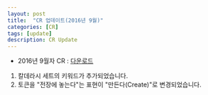 ```yaml
---
layout: post
title:  "CR 업데이트(2016년 9월)"
categories: [CR]
tags: [update]
description: CR Update
---
```


* 2016년 9월자 CR : [다운로드](https://github.com/youbeebee/kormtgcr/raw/f1ed267f0614f66b76c5a1974bf049be5d30e208/MagicCompRules_KR.docx)

1. 칼데라시 세트의 키워드가 추가되었습니다.
2. 토큰을 "전장에 놓는다"는 표현이 "만든다(Create)"로 변경되었습니다.
